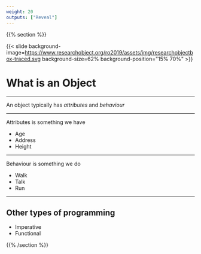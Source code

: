 ```yaml
---
weight: 20
outputs: ["Reveal"]
---
```


{{% section %}}

{{< slide background-image=https://www.researchobject.org/ro2019/assets/img/researchobjectbox-traced.svg background-size=62% background-position="15% 70%" >}}

# What is an Object

---

An object typically has *attributes* and *behaviour*

---

Attributes is something we have

- Age
- Address
- Height

---

Behaviour is something we do

- Walk
- Talk
- Run

---

## Other types of programming

- Imperative
- Functional

{{% /section %}}
